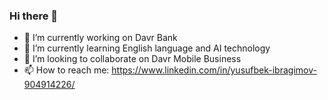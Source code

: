 ### Hi there 👋
- 🔭 I’m currently working on Davr Bank
- 🌱 I’m currently learning English language and AI technology
- 👯 I’m looking to collaborate on Davr Mobile Business
- 📫 How to reach me: https://www.linkedin.com/in/yusufbek-ibragimov-904914226/

